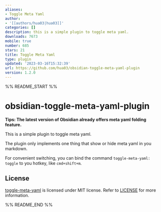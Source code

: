 ```yaml
---
aliases:
- Toggle Meta Yaml
author:
- '[[authors/hua03|hua03]]'
categories: []
description: this is a simple plugin to toggle meta yaml.
downloads: 7673
mobile: true
number: 685
stars: 21
title: Toggle Meta Yaml
type: plugin
updated: '2023-03-16T15:32:39'
url: https://github.com/hua03/obsidian-toggle-meta-yaml-plugin
version: 1.2.0
---
```


%% README_START %%

# obsidian-toggle-meta-yaml-plugin

**Tips: The latest version of Obsidian already offers meta yaml folding feature.**

This is a simple plugin to toggle meta yaml. 

The plugin only implements one thing that show or hide meta yaml in you markdown.

For convenient switching, you can bind the command `toggle-meta-yaml: toggle` to you hotkey, like `cmd+shift+m`.

## License
[toggle-meta-yaml](https://github.com/hua03/obsidian-toggle-meta-yaml-plugin) is licensed under MIT license. Refer to [LICENSE](Licence) for more information.


%% README_END %%